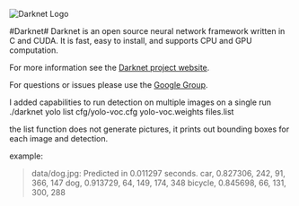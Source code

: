 ![Darknet Logo](http://pjreddie.com/media/files/darknet-black-small.png)

#Darknet#
Darknet is an open source neural network framework written in C and CUDA. It is fast, easy to install, and supports CPU and GPU computation.

For more information see the [Darknet project website](http://pjreddie.com/darknet).

For questions or issues please use the [Google Group](https://groups.google.com/forum/#!forum/darknet).

I added capabilities to run detection on multiple images on a single run
./darknet yolo list cfg/yolo-voc.cfg yolo-voc.weights files.list

the list function does not generate pictures, it prints out bounding boxes for
each image and detection.

example:
> data/dog.jpg: Predicted in 0.011297 seconds.
> car, 0.827306, 242, 91, 366, 147
> dog, 0.913729, 64, 149, 174, 348
> bicycle, 0.845698, 66, 131, 300, 288

